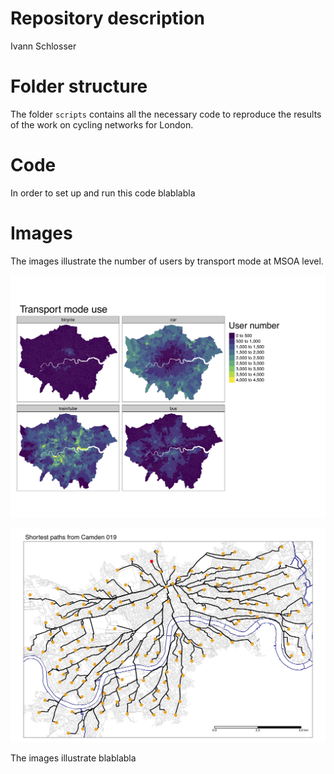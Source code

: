 Repository description
================
Ivann Schlosser

# Folder structure

The folder `scripts` contains all the necessary code to reproduce the
results of the work on cycling networks for London.

# Code

In order to set up and run this code blablabla

# Images

The images illustrate the number of users by transport mode at MSOA
level.

![Transport usage distribution](images/light/transport_use_map.jpg)

![Brighton distances](images/light/shortest_paths_camden019.jpg)

The images illustrate blablabla
